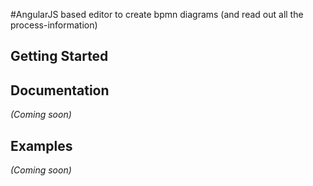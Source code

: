 #AngularJS based editor to create bpmn diagrams (and read out all the process-information)

## Getting Started

## Documentation
_(Coming soon)_

## Examples
_(Coming soon)_

